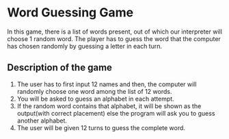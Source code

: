 # Word Guessing Game

In this game, there is a list of words present, out of which our interpreter will choose 1 random word. The player has to guess the word that the computer has chosen randomly by guessing a letter in each turn.

## Description of the game

1. The user has to first input 12 names and then, the computer will randomly choose one word among the list of 12 words.
2. You will be asked to guess an alphabet in each attempt. 
3. If the random word contains that alphabet, it will be shown as the output(with correct placement) else the program will ask you to guess another alphabet. 
4. The user will be given 12 turns to guess the complete word.